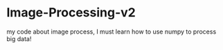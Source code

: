 # Image-Processing-v2
my code about image process, I must learn how to use numpy to process big data!
